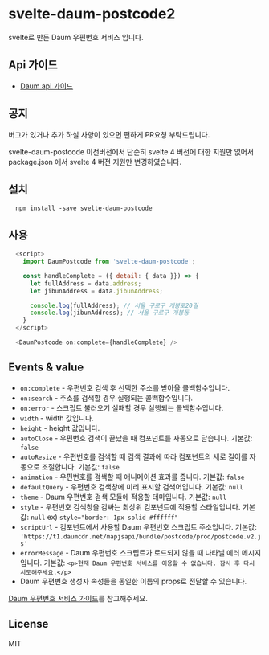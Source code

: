 # svelte-daum-postcode2

svelte로 만든 Daum 우편번호 서비스 입니다.

## Api 가이드

- [Daum api 가이드](http://postcode.map.daum.net/guide)

## 공지

버그가 있거나 추가 하실 사항이 있으면 편하게 PR요청 부탁드립니다.

svelte-daum-postcode
이전버전에서 단순히 svelte 4 버전에 대한 지원만 없어서 package.json 에서 svelte 4 버전 지원만 변경하였습니다.

## 설치
```
  npm install -save svelte-daum-postcode
```

## 사용
```js
  <script>
    import DaumPostcode from 'svelte-daum-postcode';

    const handleComplete = ({ detail: { data }}) => {
      let fullAddress = data.address;
      let jibunAddress = data.jibunAddress;

      console.log(fullAddress); // 서울 구로구 개봉로20길
      console.log(jibunAddress); // 서울 구로구 개봉동
    }
  </script>

  <DaumPostcode on:complete={handleComplete} />
```
## Events & value

- `on:complete` - 우편번호 검색 후 선택한 주소를 받아올 콜백함수입니다.
- `on:search` - 주소를 검색할 경우 실행되는 콜백함수입니다.
- `on:error` - 스크립트 불러오기 실패할 경우 실행되는 콜백함수입니다.
- `width` - width 값입니다.
- `height` - height 값입니다.
- `autoClose` - 우편번호 검색이 끝났을 때 컴포넌트를 자동으로 닫습니다. 기본값: `false`
- `autoResize` - 우편번호를 검색할 때 검색 결과에 따라 컴포넌트의 세로 길이를 자동으로 조절합니다. 기본값: `false`
- `animation` - 우편번호를 검색할 때 애니메이션 효과를 줍니다. 기본값: `false`
- `defaultQuery` - 우편번호 검색창에 미리 표시할 검색어입니다. 기본값: `null`
- `theme` - Daum 우편번호 검색 모듈에 적용할 테마입니다. 기본값: `null`
- `style` - 우편번호 검색창을 감싸는 최상위 컴포넌트에 적용할 스타일입니다. 기본값: `null` ex) `style="border: 1px solid #ffffff"`
- `scriptUrl` - 컴포넌트에서 사용할 Daum 우편번호 스크립트 주소입니다. 기본값: `'https://t1.daumcdn.net/mapjsapi/bundle/postcode/prod/postcode.v2.js'`
- `errorMessage` - Daum 우편번호 스크립트가 로드되지 않을 때 나타낼 에러 메시지입니다. 기본값: `<p>현재 Daum 우편번호 서비스를 이용할 수 없습니다. 잠시 후 다시 시도해주세요.</p>`
- Daum 우편번호 생성자 속성들을 동일한 이름의 props로 전달할 수 있습니다.

[Daum 우편번호 서비스 가이드](http://postcode.map.daum.net/guide)를 참고해주세요.

## License

MIT